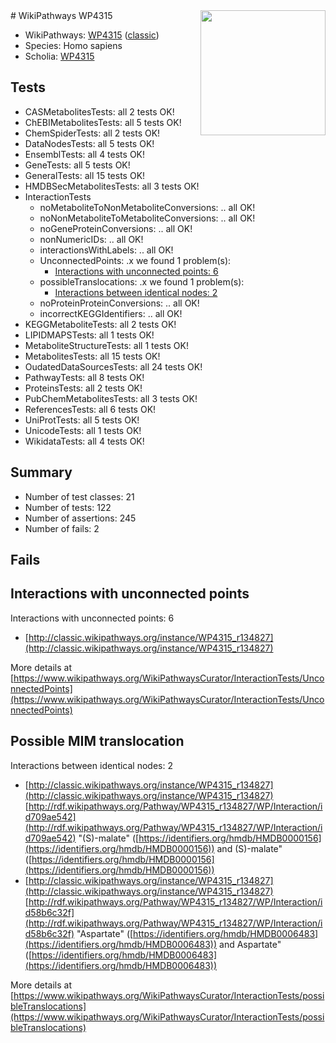 <img style="float: right; width: 200px" src="https://upload.wikimedia.org/wikipedia/commons/thumb/8/83/Wplogo_with_text_500.png/640px-Wplogo_with_text_500.png" />
# WikiPathways WP4315

* WikiPathways: [WP4315](https://wikipathways.org/pathways/WP4315) ([classic](https://classic.wikipathways.org/instance/WP4315))
* Species: Homo sapiens
* Scholia: [WP4315](https://scholia.toolforge.org/wikipathways/WP4315)
## Tests
* CASMetabolitesTests: all 2 tests OK!
* ChEBIMetabolitesTests: all 5 tests OK!
* ChemSpiderTests: all 2 tests OK!
* DataNodesTests: all 5 tests OK!
* EnsemblTests: all 4 tests OK!
* GeneTests: all 5 tests OK!
* GeneralTests: all 15 tests OK!
* HMDBSecMetabolitesTests: all 3 tests OK!
* InteractionTests
    * noMetaboliteToNonMetaboliteConversions: .. all OK!
    * noNonMetaboliteToMetaboliteConversions: .. all OK!
    * noGeneProteinConversions: .. all OK!
    * nonNumericIDs: .. all OK!
    * interactionsWithLabels: .. all OK!
    * UnconnectedPoints: .x we found 1 problem(s):
        * [Interactions with unconnected points: 6](#35a61ade)
    * possibleTranslocations: .x we found 1 problem(s):
        * [Interactions between identical nodes: 2](#1c118207)
    * noProteinProteinConversions: .. all OK!
    * incorrectKEGGIdentifiers: .. all OK!
* KEGGMetaboliteTests: all 2 tests OK!
* LIPIDMAPSTests: all 1 tests OK!
* MetaboliteStructureTests: all 1 tests OK!
* MetabolitesTests: all 15 tests OK!
* OudatedDataSourcesTests: all 24 tests OK!
* PathwayTests: all 8 tests OK!
* ProteinsTests: all 2 tests OK!
* PubChemMetabolitesTests: all 3 tests OK!
* ReferencesTests: all 6 tests OK!
* UniProtTests: all 5 tests OK!
* UnicodeTests: all 1 tests OK!
* WikidataTests: all 4 tests OK!


## Summary

* Number of test classes: 21
* Number of tests: 122
* Number of assertions: 245
* Number of fails: 2

## Fails

<a name="35a61ade" />

## Interactions with unconnected points

Interactions with unconnected points: 6

* [http://classic.wikipathways.org/instance/WP4315_r134827](http://classic.wikipathways.org/instance/WP4315_r134827)


More details at [https://www.wikipathways.org/WikiPathwaysCurator/InteractionTests/UnconnectedPoints](https://www.wikipathways.org/WikiPathwaysCurator/InteractionTests/UnconnectedPoints)

<a name="1c118207" />

## Possible MIM translocation

Interactions between identical nodes: 2

* [http://classic.wikipathways.org/instance/WP4315_r134827](http://classic.wikipathways.org/instance/WP4315_r134827) [http://rdf.wikipathways.org/Pathway/WP4315_r134827/WP/Interaction/id709ae542](http://rdf.wikipathways.org/Pathway/WP4315_r134827/WP/Interaction/id709ae542) "(S)-malate" ([https://identifiers.org/hmdb/HMDB0000156](https://identifiers.org/hmdb/HMDB0000156)) and 
(S)-malate" ([https://identifiers.org/hmdb/HMDB0000156](https://identifiers.org/hmdb/HMDB0000156))
* [http://classic.wikipathways.org/instance/WP4315_r134827](http://classic.wikipathways.org/instance/WP4315_r134827) [http://rdf.wikipathways.org/Pathway/WP4315_r134827/WP/Interaction/id58b6c32f](http://rdf.wikipathways.org/Pathway/WP4315_r134827/WP/Interaction/id58b6c32f) "Aspartate" ([https://identifiers.org/hmdb/HMDB0006483](https://identifiers.org/hmdb/HMDB0006483)) and 
Aspartate" ([https://identifiers.org/hmdb/HMDB0006483](https://identifiers.org/hmdb/HMDB0006483))


More details at [https://www.wikipathways.org/WikiPathwaysCurator/InteractionTests/possibleTranslocations](https://www.wikipathways.org/WikiPathwaysCurator/InteractionTests/possibleTranslocations)

